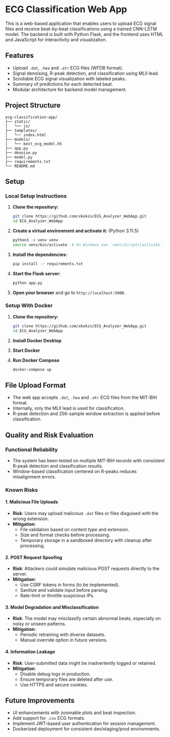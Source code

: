 # ECG Classification Web App

This is a web-based application that enables users to upload ECG signal files and receive beat-by-beat classifications using a trained CNN-LSTM model. The backend is built with Python Flask, and the frontend uses HTML and JavaScript for interactivity and visualization.

## Features

- Upload `.dat`, `.hea` and `.atr` ECG files (WFDB format).
- Signal denoising, R-peak detection, and classification using MLII lead.
- Scrollable ECG signal visualization with labeled peaks.
- Summary of predictions for each detected beat.
- Modular architecture for backend model management.

## Project Structure

```
ecg-classification-app/
├── static/
│   └── js/
├── templates/
│   └── index.html
├── models/
│   └── best_ecg_model.h5
├── app.py
├── denoise.py
├── model.py
├── requirements.txt
└── README.md
```
## Setup
### Local Setup Instructions

1. **Clone the repository:**

   ```bash
   git clone https://github.com/xkokin/ECG_Analyzer_WebApp.git
   cd ECG_Analyzer_WebApp
   ```

2. **Create a virtual environment and activate it:**
   (Python 3.11.5)
   ```bash
   python3 -m venv venv
   source venv/bin/activate  # On Windows use `venv\Scripts\activate`
   ```

3. **Install the dependencies:**

   ```bash
   pip install -r requirements.txt
   ```

4. **Start the Flask server:**

   ```bash
   python app.py
   ```

5. **Open your browser** and go to `http://localhost:5000`.

### Setup With Docker

1. **Clone the repository:**

   ```bash
   git clone https://github.com/xkokin/ECG_Analyzer_WebApp.git
   cd ECG_Analyzer_WebApp
   ```

2. **Install Docker Desktop**

3. **Start Docker**

4. **Run Docker Compose**
    ```bash
    docker-compose up
    ```
## File Upload Format

- The web app accepts `.dat`, `.hea` and `.atr` ECG files from the MIT-BIH format.
- Internally, only the MLII lead is used for classification.
- R-peak detection and 256-sample window extraction is applied before classification.

## Quality and Risk Evaluation

### Functional Reliability

- The system has been tested on multiple MIT-BIH records with consistent R-peak detection and classification results.
- Window-based classification centered on R-peaks reduces misalignment errors.

### Known Risks

#### 1. Malicious File Uploads

- **Risk**: Users may upload malicious `.dat` files or files disguised with the wrong extension.
- **Mitigation**: 
  - File validation based on content type and extension.
  - Size and format checks before processing.
  - Temporary storage in a sandboxed directory with cleanup after processing.

#### 2. POST Request Spoofing

- **Risk**: Attackers could simulate malicious POST requests directly to the server.
- **Mitigation**:
  - Use CSRF tokens in forms (to be implemented).
  - Sanitize and validate input before parsing.
  - Rate-limit or throttle suspicious IPs.

#### 3. Model Degradation and Misclassification

- **Risk**: The model may misclassify certain abnormal beats, especially on noisy or unseen patterns.
- **Mitigation**:
  - Periodic retraining with diverse datasets.
  - Manual override option in future versions.

#### 4. Information Leakage

- **Risk**: User-submitted data might be inadvertently logged or retained.
- **Mitigation**:
  - Disable debug logs in production.
  - Ensure temporary files are deleted after use.
  - Use HTTPS and secure cookies.

## Future Improvements

- UI enhancements with zoomable plots and beat inspection.
- Add support for `.csv` ECG formats.
- Implement JWT-based user authentication for session management.
- Dockerized deployment for consistent dev/staging/prod environments.
